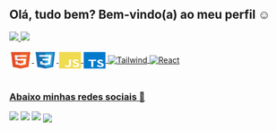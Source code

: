 ## Olá, tudo bem? Bem-vindo(a) ao meu perfil ☺️

 <div>
   <a href="https://github.com/tercioo-gabriel">
   <img height="180em" src="https://github-readme-stats.vercel.app/api?username=tercioo-gabriel&show_icons=true&theme=material-palenight&include_all_commits=true&count_private=true"/>
   <img height="180em" src="https://github-readme-stats.vercel.app/api/top-langs/?username=tercioo-gabriel&layout=compact&langs_count=6&theme=material-palenight"/>

</div>
<div style="display: inline_block"><br>
  <img align="center" alt="HTML" height="30" width="40" src="https://raw.githubusercontent.com/devicons/devicon/master/icons/html5/html5-original.svg">
  <img align="center" alt="CSS" height="30" width="40" src="https://raw.githubusercontent.com/devicons/devicon/master/icons/css3/css3-original.svg">
  <img align="center" alt="Js" height="30" width="40" src="https://raw.githubusercontent.com/devicons/devicon/master/icons/javascript/javascript-plain.svg">
  <img align='center' alt="Ts" height="30" width="40" src="https://raw.githubusercontent.com/devicons/devicon/master/icons/typescript/typescript-original.svg">
  <img align='center' alt="Tailwind" height="20" width="35" src="https://uxwing.com/wp-content/themes/uxwing/download/brands-and-social-media/tailwind-css-icon.png">
  <img align='center' alt="React" height="30" width="35" src="https://upload.wikimedia.org/wikipedia/commons/thumb/a/a7/React-icon.svg/862px-React-icon.svg.png">
</div>
 
 <br>
 
  ### Abaixo minhas redes sociais 🌹
 
<div> 
  <a href="https://instagram.com/tercio.gabriel" target="blank"><img src="https://img.shields.io/badge/-Instagram-%23E4405F?style=for-the-badge&logo=instagram&logoColor=white" target="_blank"></a>
  <a href = "mailto:terciogabrieldejesus@gmail.com"><img src="https://img.shields.io/badge/-Gmail-%23333?style=for-the-badge&logo=gmail&logoColor=white" target="blank"></a>
  <a href="https://www.linkedin.com/in/terciogabrieldejesus/" target="blank"><img src="https://img.shields.io/badge/-LinkedIn-%230077B5?style=for-the-badge&logo=linkedin&logoColor=white" target="_blank"></a> 
 
  <img align="center" width="50" src="https://i2.wp.com/data.whicdn.com/images/155892926/original.gif">
</div>
